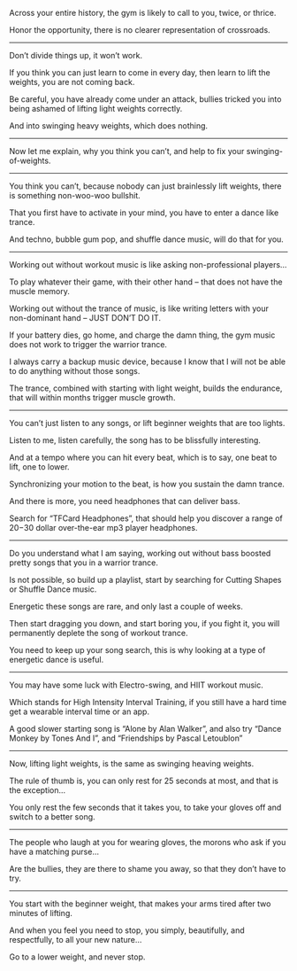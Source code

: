 Across your entire history,
the gym is likely to call to you, twice, or thrice.

Honor the opportunity,
there is no clearer representation of crossroads.

---

Don’t divide things up,
it won’t work.

If you think you can just learn to come in every day,
then learn to lift the weights, you are not coming back.

Be careful, you have already come under an attack,
bullies tricked you into being ashamed of lifting light weights correctly.

And into swinging heavy weights,
which does nothing.

---

Now let me explain, why you think you can’t,
and help to fix your swinging-of-weights.

---

You think you can’t, because nobody can just brainlessly lift weights,
there is something non-woo-woo bullshit.

That you first have to activate in your mind,
you have to enter a dance like trance.

And techno, bubble gum pop, and shuffle dance music,
will do that for you.

---

Working out without workout music
is like  asking non-professional players…

To play whatever their game,
with their other hand – that does not have the muscle memory.

Working out without the trance of music,
is like writing letters with your non-dominant hand – JUST DON’T DO IT.

If your battery dies, go home, and charge the damn thing,
the gym music does not work to trigger the warrior trance.

I always carry a backup music device,
because I know that I will not be able to do anything without those songs.

The trance, combined with starting with light weight,
builds the endurance, that will within months trigger muscle growth.

---

You can’t just listen to any songs,
or lift beginner weights that are too lights.

Listen to me, listen carefully,
the song has to be blissfully interesting.

And at a tempo where you can hit every beat,
which is to say, one beat to lift, one to lower.

Synchronizing your motion to the beat,
is how you sustain the damn trance.

And there is more,
you need headphones that can deliver bass.

Search for “TFCard Headphones”,
that should help you discover a range of $20-$30 dollar over-the-ear mp3 player headphones.

---

Do you understand what I am saying,
working out without bass boosted pretty songs that you in a warrior trance.

Is not possible, so build up a playlist,
start by searching for Cutting Shapes or Shuffle Dance music.

Energetic these songs are rare,
and only last a couple of weeks.

Then start dragging you down, and start boring you,
if you fight it, you will permanently deplete the song of workout trance.

You need to keep up your song search,
this is why looking at a type of energetic dance is useful.

---

You may have some luck with Electro-swing,
and HIIT workout music.

Which stands for High Intensity Interval Training,
if you still have a hard time get a wearable interval time or an app.

A good slower starting song is “Alone by Alan Walker”,
and also try “Dance Monkey by Tones And I”, and “Friendships by Pascal Letoublon”

---

Now, lifting light weights,
is the same as swinging heaving weights.

The rule of thumb is, you can only rest for 25 seconds at most,
and that is the exception…

You only rest the few seconds that it takes you,
to take your gloves off and switch to a better song.

---

The people who laugh at you for wearing gloves,
the morons who ask if you have a matching purse…

Are the bullies,
they are there to shame you away, so that they don’t have to try.

---

You start with the beginner weight,
that makes your arms tired after two minutes of lifting.

And when you feel you need to stop,
you simply, beautifully, and respectfully, to all your new nature…

Go to a lower weight,
and never stop.
